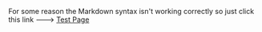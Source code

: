For some reason the Markdown syntax isn't working correctly so just click this link ---> <a href="https://kc446.github.io/A07/testpage.html">Test Page</a>

